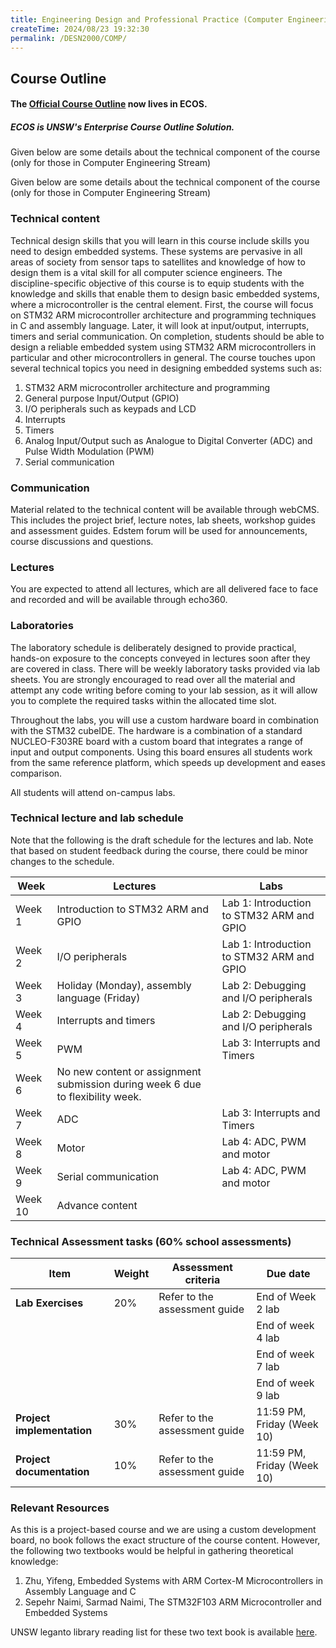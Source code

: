 ```yaml
---
title: Engineering Design and Professional Practice (Computer Engineering Stream)
createTime: 2024/08/23 19:32:30
permalink: /DESN2000/COMP/
---
```


## Course Outline

#### The [Official Course Outline](https://www.unsw.edu.au/course-outlines/course-outline#year=2024&term=Term%202&deliveryMode=In%20Person&deliveryFormat=Standard&teachingPeriod=T2&deliveryLocation=Kensington&courseCode=DESN2000&activityGroupId=4) now lives in ECOS.

##### ECOS is UNSW's Enterprise Course Outline Solution.

Given below are some details about the technical component of the course (only for those in Computer Engineering Stream)

Given below are some details about the technical component of the course (only for those in Computer Engineering Stream)

### Technical content

Technical design skills that you will learn in this course include skills you need to design embedded systems. These systems are pervasive in all areas of society from sensor taps to satellites and knowledge of how to design them is a vital skill for all computer science engineers. The discipline-specific objective of this course is to equip students with the knowledge and skills that enable them to design basic embedded systems, where a microcontroller is the central element. First, the course will focus on STM32 ARM microcontroller architecture and programming techniques in C and assembly language. Later, it will look at input/output, interrupts, timers and serial communication. On completion, students should be able to design a reliable embedded system using STM32 ARM microcontrollers in particular and other microcontrollers in general. The course touches upon several technical topics you need in designing embedded systems such as:

1. STM32 ARM microcontroller architecture and programming
2. General purpose Input/Output (GPIO)
3. I/O peripherals such as keypads and LCD
4. Interrupts
5. Timers
6. Analog Input/Output such as Analogue to Digital Converter (ADC) and Pulse Width Modulation (PWM)
7. Serial communication

### Communication

Material related to the technical content will be available through webCMS. This includes the project brief, lecture notes, lab sheets, workshop guides and assessment guides. Edstem forum will be used for announcements, course discussions and questions.

### Lectures

You are expected to attend all lectures, which are all delivered face to face and recorded and will be available through echo360.

### Laboratories

The laboratory schedule is deliberately designed to provide practical, hands-on exposure to the concepts conveyed in lectures soon after they are covered in class. There will be weekly laboratory tasks provided via lab sheets. You are strongly encouraged to read over all the material and attempt any code writing before coming to your lab session, as it will allow you to complete the required tasks within the allocated time slot.

Throughout the labs, you will use a custom hardware board in combination with the STM32 cubeIDE. The hardware is a combination of a standard NUCLEO-F303RE board with a custom board that integrates a range of input and output components. Using this board ensures all students work from the same reference platform, which speeds up development and eases comparison.

All students will attend on-campus labs.

### Technical lecture and lab schedule

Note that the following is the draft schedule for the lectures and lab. Note that based on student feedback during the course, there could be minor changes to the schedule.

| Week   | Lectures                                       | Labs                                    |
|--------|------------------------------------------------|-----------------------------------------|
| Week 1 | Introduction to STM32 ARM and GPIO             | Lab 1: Introduction to STM32 ARM and GPIO |
| Week 2 | I/O peripherals                                | Lab 1: Introduction to STM32 ARM and GPIO |
| Week 3 | Holiday (Monday), assembly language (Friday)   | Lab 2: Debugging and I/O peripherals    |
| Week 4 | Interrupts and timers                          | Lab 2: Debugging and I/O peripherals    |
| Week 5 | PWM                                            | Lab 3: Interrupts and Timers            |
| Week 6 | No new content or assignment submission during week 6 due to flexibility week. |                                         |
| Week 7 | ADC                                            | Lab 3: Interrupts and Timers            |
| Week 8 | Motor                                          | Lab 4: ADC, PWM and motor               |
| Week 9 | Serial communication                           | Lab 4: ADC, PWM and motor               |
| Week 10| Advance content                                |                                         |

### Technical Assessment tasks (60% school assessments)

| Item                    | Weight | Assessment criteria                | Due date                          |
|-------------------------|--------|------------------------------------|-----------------------------------|
| **Lab Exercises**        | 20%    | Refer to the assessment guide      | End of Week 2 lab                 |
|                         |        |                                    | End of week 4 lab                 |
|                         |        |                                    | End of week 7 lab                 |
|                         |        |                                    | End of week 9 lab                 |
| **Project implementation** | 30% | Refer to the assessment guide      | 11:59 PM, Friday (Week 10)        |
| **Project documentation**  | 10% | Refer to the assessment guide      | 11:59 PM, Friday (Week 10)        |

### Relevant Resources

As this is a project-based course and we are using a custom development board, no book follows the exact structure of the course content. However, the following two textbooks would be helpful in gathering theoretical knowledge:

1. Zhu, Yifeng, Embedded Systems with ARM Cortex-M Microcontrollers in Assembly Language and C
2. Sepehr Naimi, Sarmad Naimi, The STM32F103 ARM Microcontroller and Embedded Systems

UNSW leganto library reading list for these two text book is available [here](https://unsw.alma.exlibrisgroup.com/leganto/public/61UNSW_INST/lists/59356062360001731?auth=SAML).